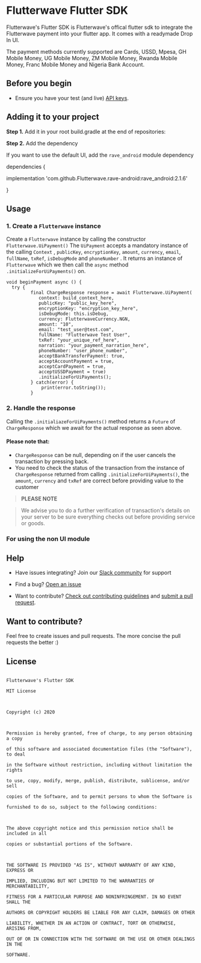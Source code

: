 # Flutterwave Flutter SDK

  

Flutterwave's Flutter SDK is Flutterwave's offical flutter sdk to integrate the Flutterwave payment into your flutter app. It comes with a readymade Drop In UI.

  
The payment methods currently supported are Cards, USSD, Mpesa, GH Mobile Money, UG Mobile Money, ZM Mobile Money, Rwanda Mobile Money, Franc Mobile Money and Nigeria Bank Account.


  

## Before you begin

- Ensure you have your test (and live) [API keys](https://developer.flutterwave.com/docs/api-keys).

  

## Adding it to your project
  

**Step 1.** Add it in your root build.gradle at the end of repositories:

  

**Step 2.** Add the dependency

If you want to use the default  UI, add the `rave_android` module dependency


dependencies {

implementation 'com.github.Flutterwave.rave-android:rave_android:2.1.6'

}


## Usage

### 1. Create a `Flutterwave` instance

Create a `Flutterwave` instance by calling the constructor `Flutterwave.UiPayment()` The `UiPayment` accepts a mandatory instance of the calling `Context` , `publicKey`, `encryptionKey`, `amount`, `currency`, `email`, `fullName`, `txRef`, `isDebugMode` and `phoneNumber` . It returns an instance of `Flutterwave`  which we then call the `async` method `.initializeForUiPayments()` on.

    void beginPayment async () { 
      try {  
		     final ChargeResponse response = await Flutterwave.UiPayment(  
	            context: build_context_here,
	            publicKey: "public_key_here",
	            encryptionKey: "encryption_key_here",  
	            isDebugMode: this.isDebug,
	            currency: FlutterwaveCurrency.NGN,
	            amount: "10",
	            email: "test_user@test.com",
	            fullName: "Flutterwave Test User",
	            txRef: "your_unique_ref_here",
	            narration: "your_payment_narration_here", 
	            phoneNumber: "user_phone_number", 
	            acceptBankTransferPayment: true,  
	            acceptAccountPayment = true,
	            acceptCardPayment = true,  
	            acceptUSSDPayment = true)
	            .initializeForUiPayments();
	         } catch(error) {
		         print(error.toString());
	         }



### 2. Handle the response

  Calling the `.initialiazeForUiPayments()` method returns a `Future`
 of `ChargeResponse` which we await for the actual response as seen above.
 
#### Please note that:
 - `ChargeResponse` can be null, depending on if the user cancels
   the transaction by pressing back.
 - You need to check the status of the transaction from the instance of `ChargeResponse` returned from calling `.initializeForUiPayments()`, the `amount`, `currency` and `txRef` are correct before providing value to the customer



>  **PLEASE NOTE**

> We advise you to do a further verification of transaction's details on your server to be sure everything checks out before providing service or goods.

### For using the non UI module
 

## Help

* Have issues integrating? Join our [Slack community](https://join.slack.com/t/flutterwavedevelopers/shared_invite/enQtMjU2MjkyNDM5MTcxLWFlOWNlYmE5MTIxNjAwYzc5MDVjZjNhYTJjNTA0ZTQyNDJlMDhhZjJkN2QwZGJmNWMyODhlYjMwNGUyZDQxNTE) for support

* Find a bug? [Open an issue](https://github.com/Flutterwave/flutterwave-flutter/issues)

* Want to contribute? [Check out contributing guidelines]() and [submit a pull request](https://help.github.com/articles/creating-a-pull-request).

  

## Want to contribute?

Feel free to create issues and pull requests. The more concise the pull requests the better :)

  
 
## License 

```

Flutterwave's Flutter SDK

MIT License

  

Copyright (c) 2020

  

Permission is hereby granted, free of charge, to any person obtaining a copy

of this software and associated documentation files (the "Software"), to deal

in the Software without restriction, including without limitation the rights

to use, copy, modify, merge, publish, distribute, sublicense, and/or sell

copies of the Software, and to permit persons to whom the Software is

furnished to do so, subject to the following conditions:

  

The above copyright notice and this permission notice shall be included in all

copies or substantial portions of the Software.

  

THE SOFTWARE IS PROVIDED "AS IS", WITHOUT WARRANTY OF ANY KIND, EXPRESS OR

IMPLIED, INCLUDING BUT NOT LIMITED TO THE WARRANTIES OF MERCHANTABILITY,

FITNESS FOR A PARTICULAR PURPOSE AND NONINFRINGEMENT. IN NO EVENT SHALL THE

AUTHORS OR COPYRIGHT HOLDERS BE LIABLE FOR ANY CLAIM, DAMAGES OR OTHER

LIABILITY, WHETHER IN AN ACTION OF CONTRACT, TORT OR OTHERWISE, ARISING FROM,

OUT OF OR IN CONNECTION WITH THE SOFTWARE OR THE USE OR OTHER DEALINGS IN THE

SOFTWARE.

```